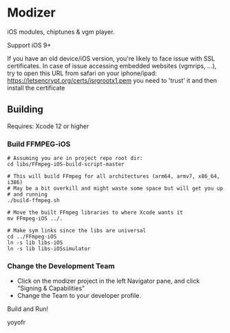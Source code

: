 Modizer
=======

iOS modules, chiptunes & vgm player.

Support iOS 9+

If you have an old device/iOS version, you're likely to face issue with SSL certificates.
In case of issue accessing embedded websites (vgmrips, ...), try to open this URL from safari on your iphone/ipad:
https://letsencrypt.org/certs/isrgrootx1.pem
you need to 'trust' it and then install the certificate

## Building

Requires: Xcode 12 or higher

### Build FFMPEG-iOS

```
# Assuming you are in project repo root dir:
cd libs/FFmpeg-iOS-build-script-master

# This will build FFmpeg for all architectures (arm64, armv7, x86_64, i386)
# May be a bit overkill and might waste some space but will get you up
# and running
./build-ffmpeg.sh

# Move the built FFmpeg libraries to where Xcode wants it
mv FFmpeg-iOS ../.

# Make sym links since the libs are universal
cd ../FFmpeg-iOS
ln -s lib libs-iOS
ln -s lib libs-iOSsimulator
```

### Change the Development Team

- Click on the modizer project in the left Navigator pane, and click "Signing & Capabilities"
- Change the Team to your developer profile.

Build and Run!

yoyofr
